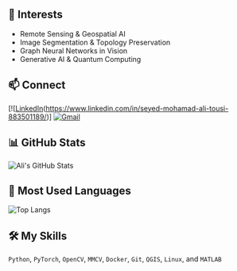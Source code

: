 ## 🔬 Interests
- Remote Sensing & Geospatial AI
- Image Segmentation & Topology Preservation
- Graph Neural Networks in Vision
- Generative AI & Quantum Computing

## 📫 Connect
[![[LinkedIn](https://img.shields.io/badge/-LinkedIn-blue?style=flat&logo=linkedin)(https://www.linkedin.com/in/seyed-mohamad-ali-tousi-883501189/)]
[![Gmail](https://img.shields.io/badge/-Gmail-red?style=flat&logo=gmail)](mohamadali.tousi@gmail.com)

## 📊 GitHub Stats
![Ali's GitHub Stats](https://github-readme-stats.vercel.app/api?username=smatousi&show_icons=true&theme=default&count_private=true)

## 🔧 Most Used Languages
![Top Langs](https://github-readme-stats.vercel.app/api/top-langs/?username=smatousi&layout=compact&hide=html,css)

## 🛠 My Skills
`Python`, `PyTorch`, `OpenCV`, `MMCV`, `Docker`, `Git`, `QGIS`, `Linux`, and `MATLAB`
